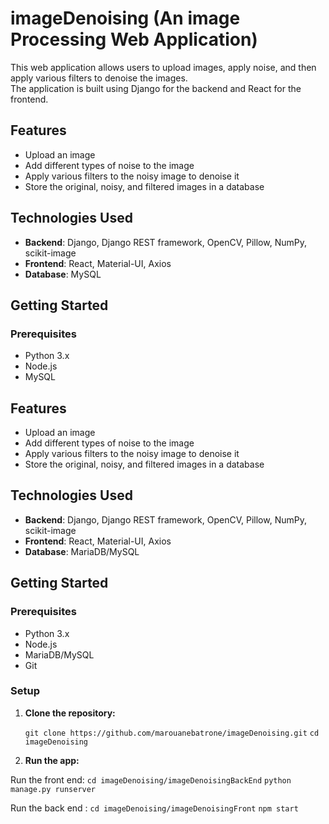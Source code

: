 # imageDenoising (An image Processing Web Application)

This web application allows users to upload images, apply noise, and then apply various filters to denoise the images. <br>
The application is built using Django for the backend and React for the frontend.

## Features

- Upload an image
- Add different types of noise to the image
- Apply various filters to the noisy image to denoise it
- Store the original, noisy, and filtered images in a database

## Technologies Used

- **Backend**: Django, Django REST framework, OpenCV, Pillow, NumPy, scikit-image
- **Frontend**: React, Material-UI, Axios
- **Database**: MySQL

## Getting Started

### Prerequisites

- Python 3.x
- Node.js
- MySQL


## Features

- Upload an image
- Add different types of noise to the image
- Apply various filters to the noisy image to denoise it
- Store the original, noisy, and filtered images in a database

## Technologies Used

- **Backend**: Django, Django REST framework, OpenCV, Pillow, NumPy, scikit-image
- **Frontend**: React, Material-UI, Axios
- **Database**: MariaDB/MySQL

## Getting Started

### Prerequisites

- Python 3.x
- Node.js
- MariaDB/MySQL
- Git

### Setup

1. **Clone the repository:**

   `git clone https://github.com/marouanebatrone/imageDenoising.git`
    `cd imageDenoising`
   
2. **Run the app:**

Run the front end: 
`cd imageDenoising/imageDenoisingBackEnd`
`python manage.py runserver`

Run the back end :
`cd imageDenoising/imageDenoisingFront`
`npm start`
